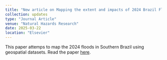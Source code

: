 ```yaml
---
title: "New article on Mapping the extent and impacts of 2024 Brazil Floods"
collection: updates
type: "Journal Article"
venue: "Natural Hazards Research"
date: 2025-03-22
location: "Elsevier"
---
```


This paper attemps to map the 2024 floods in Southern Brazil using geospatial datasets.
Read the paper [here](https://doi.org/10.1016/j.nhres.2025.03.011).
